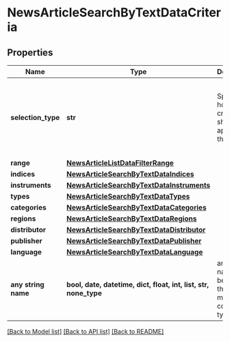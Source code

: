 # NewsArticleSearchByTextDataCriteria


## Properties
Name | Type | Description | Notes
------------ | ------------- | ------------- | -------------
**selection_type** | **str** | Specify how the criteria should be applied to the search. | [optional]  if omitted the server will use the default value of "include"
**range** | [**NewsArticleListDataFilterRange**](NewsArticleListDataFilterRange.md) |  | [optional] 
**indices** | [**NewsArticleSearchByTextDataIndices**](NewsArticleSearchByTextDataIndices.md) |  | [optional] 
**instruments** | [**NewsArticleSearchByTextDataInstruments**](NewsArticleSearchByTextDataInstruments.md) |  | [optional] 
**types** | [**NewsArticleSearchByTextDataTypes**](NewsArticleSearchByTextDataTypes.md) |  | [optional] 
**categories** | [**NewsArticleSearchByTextDataCategories**](NewsArticleSearchByTextDataCategories.md) |  | [optional] 
**regions** | [**NewsArticleSearchByTextDataRegions**](NewsArticleSearchByTextDataRegions.md) |  | [optional] 
**distributor** | [**NewsArticleSearchByTextDataDistributor**](NewsArticleSearchByTextDataDistributor.md) |  | [optional] 
**publisher** | [**NewsArticleSearchByTextDataPublisher**](NewsArticleSearchByTextDataPublisher.md) |  | [optional] 
**language** | [**NewsArticleSearchByTextDataLanguage**](NewsArticleSearchByTextDataLanguage.md) |  | [optional] 
**any string name** | **bool, date, datetime, dict, float, int, list, str, none_type** | any string name can be used but the value must be the correct type | [optional]

[[Back to Model list]](../README.md#documentation-for-models) [[Back to API list]](../README.md#documentation-for-api-endpoints) [[Back to README]](../README.md)


